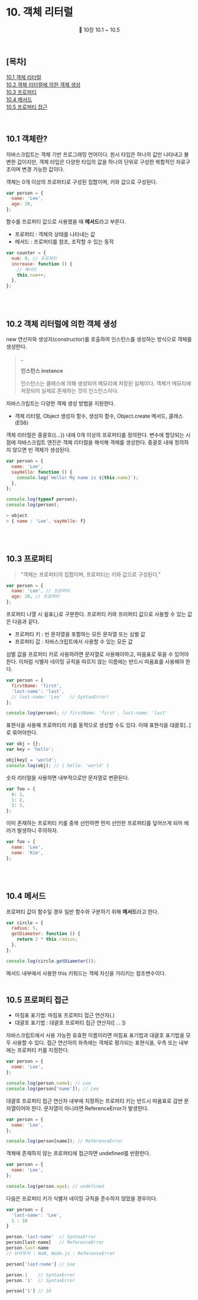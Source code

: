 # 10. 객체 리터럴

<p align='center'>
📕 10장 10.1 ~ 10.5
</p><br />

## [목차]

[10.1 객체 리터럴](#101-객체란)<br /> [10.2 객체 리터럴에 의한 객체 생성](#102-객체-리터럴에-의한-객체-생성)<br /> [10.3 프로퍼티](#103-프로퍼티)<br /> [10.4 메서드](#104-메서드)<br /> [10.5 프로퍼티 접근](#105-프로퍼티-접근)<br />

<br />

## 10.1 객체란?

자바스크립트는 객체 기반 프로그래밍 언어이다. 원시 타입은 하나의 값만 나타내고 불변한 값이지만, 객체 타입은 다양한 타입의 값을 하나의 단위로 구성한 복합적인 자료구조이며 변경 가능한 값이다.

객체는 0개 이상의 프로퍼티로 구성된 집합이며, 키와 값으로 구성된다.

```js
var person = {
  name: 'Lee',
  age: 20,
};
```

함수를 프로퍼티 값으로 사용했을 때 **메서드**라고 부른다.

- 프로퍼티 : 객체의 상태를 나타내는 값
- 메서드 : 프로퍼티를 참조, 조작할 수 있는 동작

```js
var counter = {
  num: 0, // 프로퍼티
  increase: function () {
    // 메서드
    this.num++;
  },
};
```

<br /><br />

## 10.2 객체 리터럴에 의한 객체 생성

new 연산자와 생성자(constructor)를 호출하여 인스턴스를 생성하는 방식으로 객체를 생성한다.

> \_
>
> **인스턴스 instance**
>
> 인스턴스는 클래스에 의해 생성되어 메모리에 저장된 실체이다. 객체가 메모리에 저장되어 실제로 존재하는 것이 인스턴스이다.

자바스크립트는 다양한 객체 생성 방법을 지원한다.

- 객체 리터럴, Object 생성자 함수, 생성자 함수, Object.create 메서드, 클래스(ES6)

객체 리터럴은 중괄호({...}) 내에 0개 이상의 프로퍼티를 정의한다. 변수에 할당되는 시점에 자바스크립트 엔진은 객체 리터럴을 해석해 객체를 생성한다. 중괄호 내에 정의하지 않으면 빈 객체가 생성된다.

```js
var person = {
  name: 'Lee',
  sayHello: function () {
    console.log(`Hello! My name is ${this.name}`);
  },
};

console.log(typeof person);
console.log(person);
```

```js
> object
> { name : 'Lee', sayHello: f}
```

<br /><br />

## 10.3 프로퍼티

> "객체는 프로퍼티의 집합이며, 프로퍼티는 키와 값으로 구성된다."

```js
var person = {
  name: 'Lee', // 프로퍼티
  age: 20, // 프로퍼티
};
```

프로퍼티 나열 시 쉼표(,)로 구분한다. 프로퍼티 키와 프러퍼티 값으로 사용할 수 있는 값은 다음과 같다.

- 프로퍼티 키 : 빈 문자열을 포함하는 모든 문자열 또는 심벌 값
- 프로퍼티 값 : 자바스크립트에서 사용할 수 있는 모든 값

심벌 값을 프로퍼티 키로 사용하려면 문자열로 사용해야하고, 따옴표로 묶을 수 있어야 한다. 이처럼 식별자 네이밍 규칙을 따르지 않는 이름에는 반드시 따옴표를 사용해야 한다.

```js
var person = {
  firstName: 'first',
  'last-name': 'last',
  // last-name: 'Lee'   // SyntaxError!
};

console.log(person); // firstName: 'first', last-name: 'last'
```

표현식을 사용해 프로퍼티의 키를 동적으로 생성할 수도 있다. 이때 표현식을 대괄호[..]로 묶어야한다.

```js
var obj = {};
var key = 'hello';

obj[key] = 'world';
console.log(obj); // { hello: 'world' }
```

숫자 리터럴을 사용하면 내부적으로만 문자열로 변환된다.

```js
var foo = {
  0: 1,
  1: 2,
  2: 3,
};
```

이미 존재하는 프로퍼티 키를 중복 선언하면 먼저 선언한 프로퍼티를 덮어쓰게 되어 에러가 발생하니 주의하자.

```js
var foo = {
  name: 'Lee',
  name: 'Kim',
};
```

<br /><br />

## 10.4 메서드

프로퍼티 값이 함수일 경우 일반 함수와 구분하기 위해 **메서드**라고 한다.

```js
var circle = {
  radius: 5,
  getDiameter: function () {
    return 2 * this.radius;
  },
};

console.log(circle.getDiameter());
```

메서드 내부에서 사용한 this 키워드는 객체 자신을 가리키는 참조변수이다. <br /><br />

## 10.5 프로퍼티 접근

- 마침표 표기법: 마침표 프로퍼티 접근 연산자(.)
- 대괄호 표기법 : 대괄호 프로퍼티 접근 연산자([ ... ])

자바스크립트에서 사용 가능한 유효한 이름이라면 마침표 표기법과 대괄호 표기법을 모두 사용할 수 있다. 접근 연산자의 좌측에는 객체로 평가되는 표현식을, 우측 또는 내부에는 프로퍼티 키를 지정한다.

```js
var person = {
  name: 'Lee',
};

console.log(person.name); // Lee
console.log(person['name']); // Lee
```

대괄호 프로퍼티 접근 연산자 내부에 지정하는 프로퍼티 키는 반드시 따옴표로 감싼 문자열이어야 한다. 문자열이 아니라면 ReferenceError가 발생한다.

```js
var person = {
  name: 'Lee',
};

console.log(person[name]); // ReferenceError
```

객체에 존재하지 않는 프로퍼티에 접근하면 undefined를 반환한다.

```js
var person = {
  name: 'Lee',
};

console.log(person.age); // undefined
```

다음은 프로퍼티 키가 식별자 네이밍 규칙을 준수하지 않았을 경우이다.

```js
var person = {
  'last-name': 'Lee',
  1 : 10
}

person.'last-name'  // SyntaxError
person[last-name]   // ReferenceError
person.last-name
// 브라우저 : NaN, Node.js : ReferenceError

person['last-name'] // Lee

person.1    // SyntaxError
person.'1'  // SyntaxError

person['1'] // 10
```
